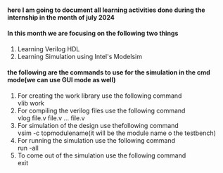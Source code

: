 #### here I am going to document all learning activities done during the internship in the month of july 2024

#### In this month we are focusing on the following two things
<ol>
  <li>Learning Verilog HDL</li>
  <li>Learning Simulation using Intel's Modelsim</li>
</ol>

#### the following are the commands to use for the simulation in the cmd mode(we can use GUI mode as well)

1. For creating the work library use the following command <br>
   vlib work
2. For compiling the verilog files use the following command <br>
   vlog file.v file.v ... file.v
3. For simulation of the design use thefollowing command <br>
    vsim -c topmodulename(it will be the module name o the testbench)
4. For running the simulation use the following command <br>
   run -all
5. To come out of the simulation use the following command <br>
    exit
